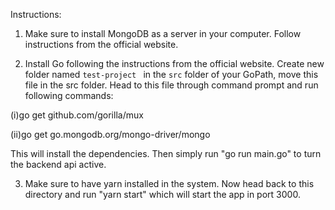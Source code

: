 Instructions:

1. Make sure to install MongoDB as a server in your computer. Follow instructions from the official website.

2. Install Go following the instructions from the official website. Create new folder named `test-project ` in the `src` folder of your GoPath, move this file in the src folder. Head to this file through command prompt and run following commands:

(i)go get github.com/gorilla/mux

(ii)go get go.mongodb.org/mongo-driver/mongo

This will install the dependencies. Then simply run "go run main.go" to turn the backend api active.

3. Make sure to have yarn installed in the system. Now head back to this directory and run "yarn start" which will start the app in port 3000.
